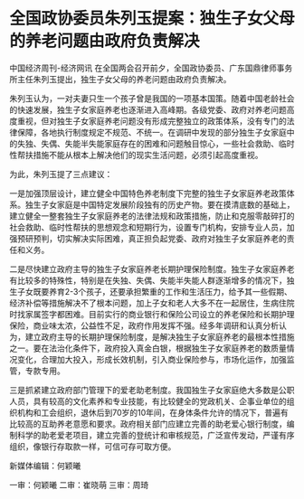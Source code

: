 # 全国政协委员朱列玉提案：独生子女父母的养老问题由政府负责解决

中国经济周刊-经济网讯 在全国两会召开前夕，全国政协委员、广东国鼎律师事务所主任朱列玉提出，独生子女父母的养老问题由政府负责解决。

朱列玉认为，一对夫妻只生一个孩子曾是我国的一项基本国策。随着中国老龄社会的快速发展，独生子女家庭养老也逐渐进入高峰期。各级党委、政府对养老问题高度重视，但对独生子女家庭养老问题没有形成完整独立的政策体系，没有专门的法律保障，各地执行制度规定不规范、不统一。在调研中发现的部分独生子女家庭中的失独、失偶、失能半失能家庭存在的困难和问题触目惊心，一些社会救助、临时性帮扶措施不能从根本上解决他们的现实生活问题，必须引起高度重视。

为此，朱列玉提了三点建议：

一是加强顶层设计，建立健全中国特色养老制度下完整的独生子女家庭养老政策体系。独生子女家庭是中国特定发展阶段独有的历史产物。要在摸清底数的基础上，建立健全一整套独生子女家庭养老的法律法规和政策措施，防止和克服零敲碎打的社会救助、临时性帮扶的思想观念和短期行为，设置专门机构，安排专业人员，加强预研预判，切实解决实际困难，真正担负起党委、政府对独生子女家庭养老的责任和义务。

二是尽快建立政府主导的独生子女家庭养老长期护理保险制度。独生子女家庭养老有比较多的特殊性，特别是在失独、失偶、失能半失能人群逐渐增多的情况下，独生子女既要养育2-3个孩子，还要承担繁重的工作和生活压力，给予其一些假期、经济补偿等措施解决不了根本问题，加上子女和老人大多不在一起居住，生病住院时找家属签字都困难。目前实行的商业银行和保险公司设立的养老保险和长期护理保险，商业味太浓，公益性不足，政府作用发挥不强。经多年调研和认真分析认为，建立政府主导的长期护理保险制度，是解决独生子女家庭养老的最根本性措施之一。要在法治化条件下，政府投入真金白银，根据独生子女家庭养老的数质量情况变化，合理加大投入，形成长效机制，引入商业保险参与，市场化运作，加强监管，专款专用。

三是抓紧建立政府部门管理下的爱老助老制度。我国独生子女家庭绝大多数是公职人员，具有较高的文化素养和专业技能，有比较健全的党政机关、企事业单位的组织机构和工会组织，退休后到70岁的10年间，在身体条件允许的情况下，普遍有比较高的互助养老意愿和要求。政府相关部门应建立完善的助老爱心银行制度，编制科学的助老爱老项目，建立完善的登统计和审核规范，广泛宣传发动，严谨有序组织，像银行存取款一样，可信可存可取方便。

新媒体编辑：何颖曦

一审：何颖曦 二审：崔晓萌 三审：周琦

